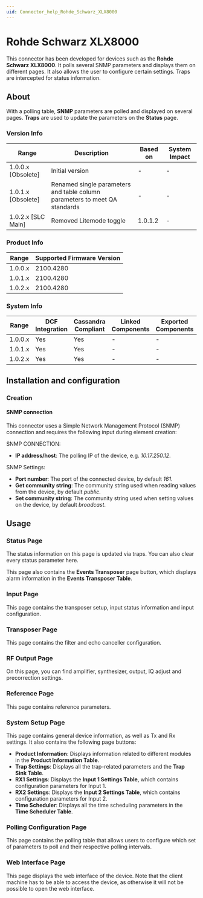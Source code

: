 ```yaml
---
uid: Connector_help_Rohde_Schwarz_XLX8000
---
```


# Rohde Schwarz XLX8000

This connector has been developed for devices such as the **Rohde Schwarz XLX8000**. It polls several SNMP parameters and displays them on different pages. It also allows the user to configure certain settings. Traps are intercepted for status information.

## About

With a polling table, **SNMP** parameters are polled and displayed on several pages. **Traps** are used to update the parameters on the **Status** page.

### Version Info

| Range              | Description                                                                  | Based on     | System Impact     |
|--------------------|------------------------------------------------------------------------------|--------------|-------------------|
| 1.0.0.x [Obsolete] | Initial version                                                              | -            | -                 |
| 1.0.1.x [Obsolete] | Renamed single parameters and table column parameters to meet QA standards   | -            | -                 |
| 1.0.2.x [SLC Main] | Removed Litemode toggle													    | 1.0.1.2      | -                 |
### Product Info

| Range	   | Supported Firmware Version |
|----------|-----------------------------|
| 1.0.0.x  | 2100.4280                   |
| 1.0.1.x  | 2100.4280                   |
| 1.0.2.x  | 2100.4280                   |

### System Info

| Range    | DCF Integration | Cassandra Compliant | Linked Components | Exported Components |
|----------|-----------------|---------------------|-------------------|---------------------|
| 1.0.0.x  | Yes             | Yes                 | -                 | -                   |
| 1.0.1.x  | Yes             | Yes                 | -                 | -                   |
| 1.0.2.x  | Yes             | Yes                 | -                 | -                   |

## Installation and configuration

### Creation

#### SNMP connection

This connector uses a Simple Network Management Protocol (SNMP) connection and requires the following input during element creation:

SNMP CONNECTION:

- **IP address/host**: The polling IP of the device, e.g. *10.17.250.12*.

SNMP Settings:

- **Port number**: The port of the connected device, by default *161*.
- **Get community string**: The community string used when reading values from the device, by default *public*.
- **Set community string**: The community string used when setting values on the device, by default *broadcast*.

## Usage

### Status Page

The status information on this page is updated via traps. You can also clear every status parameter here.

This page also contains the **Events Transposer** page button, which displays alarm information in the **Events Transposer Table**.

### Input Page

This page contains the transposer setup, input status information and input configuration.

### Transposer Page

This page contains the filter and echo canceller configuration.

### RF Output Page

On this page, you can find amplifier, synthesizer, output, IQ adjust and precorrection settings.

### Reference Page

This page contains reference parameters.

### System Setup Page

This page contains general device information, as well as Tx and Rx settings. It also contains the following page buttons:

- **Product Information**: Displays information related to different modules in the **Product Information Table**.
- **Trap Settings**: Displays all the trap-related parameters and the **Trap Sink Table**.
- **RX1 Settings**: Displays the **Input 1 Settings Table**, which contains configuration parameters for Input 1.
- **RX2 Settings**: Displays the **Input 2 Settings Table**, which contains configuration parameters for Input 2.
- **Time Scheduler**: Displays all the time scheduling parameters in the **Time Scheduler Table**.

### Polling Configuration Page

This page contains the polling table that allows users to configure which set of parameters to poll and their respective polling intervals.

### Web Interface Page

This page displays the web interface of the device. Note that the client machine has to be able to access the device, as otherwise it will not be possible to open the web interface.
